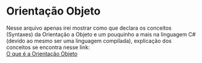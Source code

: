 # Orientação Objeto

Nesse arquivo apenas irei mostrar como que declara os conceitos (Syntaxes) da Orientação a Objeto e um pouquinho a mais na linguagem C# (devido ao mesmo ser uma linguagem compilada), explicação dos conceitos se encontra nesse link:<br> [O que é a Orientação Objeto](https://github.com/JoaoSodre/Programacao/blob/master/Javascript/Orienta%C3%A7%C3%A3o%20a%20Objeto.md#orienta%C3%A7%C3%A3o-a-objeto)
